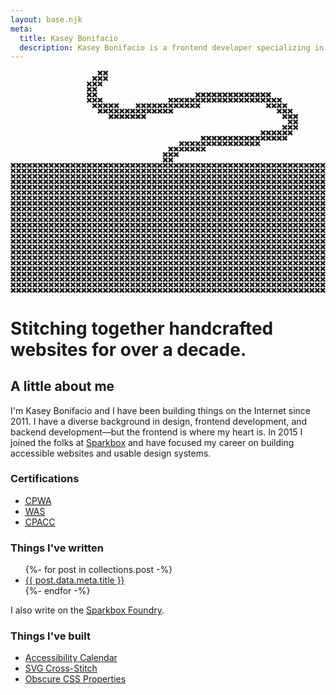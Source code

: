 ```yaml
---
layout: base.njk
meta:
  title: Kasey Bonifacio
  description: Kasey Bonifacio is a frontend developer specializing in accessibility and design systems.
---
```


<div class="hero">
  <svg xmlns="http://www.w3.org/2000/svg" xmlns:xlink="http://www.w3.org/1999/xlink" viewBox="0 0 580 410" xml:space="preserve" class="hero__keyboard" aria-hidden="true">
    <defs>
      <marker id="boardX" viewBox="0 0 10 10" markerWidth="10" markerHeight="10" class="board">
        <line stroke-width="3" stroke-linecap="round" x1="2" y1="2" x2="8" y2="8" stroke="currentColor" />
        <line stroke-width="3" stroke-linecap="round" x1="2" y1="8" x2="8" y2="2" stroke="currentColor" />
      </marker>
      <marker id="featuredX" viewBox="0 0 10 10" markerWidth="10" markerHeight="10" class="featured">
        <line stroke-width="3" stroke-linecap="round" x1="2" y1="2" x2="8" y2="8" stroke="currentColor" />
        <line stroke-width="3" stroke-linecap="round" x1="2" y1="8" x2="8" y2="2" stroke="currentColor" />
      </marker>
      <marker id="keyX" viewBox="0 0 10 10" markerWidth="10" markerHeight="10" class="key">
        <line stroke-width="3" stroke-linecap="round" x1="2" y1="2" x2="8" y2="8" stroke="currentColor" />
        <line stroke-width="3" stroke-linecap="round" x1="2" y1="8" x2="8" y2="2" stroke="currentColor" />
      </marker>
      <symbol id="boardRow" width="590" height="10">
        <path d="M0 0 10 0 20 0 30 0 40 0 50 0 60 0 70 0 80 0 90 0 100 0 110 0 120 0 130 0 140 0 150 0 160 0 170 0 180 0 190 0 200 0 210 0 220 0 230 0 240 0 250 0 260 0 270 0 280 0 290 0 300 0 310 0 320 0 330 0 340 0 350 0 360 0 370 0 380 0 390 0 400 0 410 0 420 0 430 0 440 0 450 0 460 0 470 0 480 0 490 0 500 0 510 0 520 0 530 0 540 0 550 0 560 0 570 0" marker-start="url(#boardX)" marker-mid="url(#boardX)" marker-end="url(#boardX)" />
      </symbol>
      <symbol id="boardCol">
        <path d="M0 0 0 10 0 20" marker-start="url(#boardX)" marker-mid="url(#boardX)" marker-end="url(#boardX)" />
      </symbol>
      <!-- Keys -->
      <symbol id="key">
        <path d="M0 0 10 0 20 0 30 0 40 0 50 0 60 0 70 0" marker-start="url(#keyX)" marker-mid="url(#keyX)" marker-end="url(#keyX)" />
        <path d="M0 10 10 10 20 10 30 10 40 10 50 10 60 10 70 10" marker-start="url(#keyX)" marker-mid="url(#keyX)" marker-end="url(#keyX)" />
        <path d="M0 20 10 20 20 20 30 20 40 20 50 20 60 20 70 20" marker-start="url(#keyX)" marker-mid="url(#keyX)" marker-end="url(#keyX)" />
      </symbol>
      <symbol id="featuredKey">
        <path d="M0 0 10 0 20 0 30 0 40 0 50 0 60 0 70 0 80 0 90 0 100 0 110 0 120 0 130 0 140 0 150 0 160 0 170 0 180 0 190 0 200 0 210 0 220 0" marker-start="url(#featuredX)" marker-mid="url(#featuredX)" marker-end="url(#featuredX)"></path>
        <path d="M0 10 10 10 20 10 30 10 40 10 50 10 60 10 70 10 80 10 90 10 100 10 110 10 120 10 130 10 140 10 150 10 160 10 170 10 180 10 190 10 200 10 210 10 220 10" marker-start="url(#featuredX)" marker-mid="url(#featuredX)" marker-end="url(#featuredX)"></path>
        <path d="M0 20 10 20 20 20 30 20 40 20 50 20 60 20 70 20 80 20 90 20 100 20 110 20 120 20 130 20 140 20 150 20 160 20 170 20 180 20 190 20 200 20 210 20 220 20" marker-start="url(#featuredX)" marker-mid="url(#featuredX)" marker-end="url(#featuredX)"></path>
      </symbol>
    </defs>
    <!-- Cord -->
    <path d="M160 0 170 0" marker-start="url(#boardX)" marker-mid="url(#boardX)" marker-end="url(#boardX)"></path>
    <path d="M150 10 160 10 170 10" marker-start="url(#boardX)" marker-mid="url(#boardX)" marker-end="url(#boardX)"></path>
    <path d="M140 20 150 20 160 20" marker-start="url(#boardX)" marker-mid="url(#boardX)" marker-end="url(#boardX)"></path>
    <path d="M140 30 150 30" marker-start="url(#boardX)" marker-mid="url(#boardX)" marker-end="url(#boardX)"></path>
    <path d="M140 40 150 40 340 40 350 40 360 40 370 40 380 40 390 40 400 40 410 40 420 40 430 40 440 40 450 40 460 40 470 40" marker-start="url(#boardX)" marker-mid="url(#boardX)" marker-end="url(#boardX)"></path>
    <path d="M140 50 150 50 160 50 290 50 300 50 310 50 320 50 330 50 340 50 350 50 360 50 370 50 380 50 390 50 400 50 410 50 420 50 430 50 440 50 450 50 460 50 470 50 480 50 490 50" marker-start="url(#boardX)" marker-mid="url(#boardX)" marker-end="url(#boardX)"></path>
    <path d="M150 60 160 60 170 60 180 60 190 60 230 60 240 60 250 60 260 60 270 60 280 60 290 60 300 60 310 60 320 60 330 60 340 60 470 60 480 60 490 60 500 60" marker-start="url(#boardX)" marker-mid="url(#boardX)" marker-end="url(#boardX)"></path>
    <path d="M160 70 170 70 180 70 190 70 200 70 210 70 220 70 230 70 240 70 250 70 260 70 270 70 280 70 290 70 490 70 500 70 510 70" marker-start="url(#boardX)" marker-mid="url(#boardX)" marker-end="url(#boardX)"></path>
    <path d="M180 80 190 80 200 80 210 80 220 80 230 80 240 80 500 80 510 80 520 80" marker-start="url(#boardX)" marker-mid="url(#boardX)" marker-end="url(#boardX)"></path>
    <path d="M510 90 520 90" marker-start="url(#boardX)" marker-mid="url(#boardX)" marker-end="url(#boardX)"></path>
    <path d="M500 100 510 100 520 100" marker-start="url(#boardX)" marker-mid="url(#boardX)" marker-end="url(#boardX)"></path>
    <path d="M460 110 470 110 480 110 490 110 500 110 510 110" marker-start="url(#boardX)" marker-mid="url(#boardX)" marker-end="url(#boardX)"></path>
    <path d="M350 120 360 120 370 120 380 120 390 120 400 120 410 120 420 120 430 120 440 120 450 120 460 120 470 120 480 120 490 120 500 120" marker-start="url(#boardX)" marker-mid="url(#boardX)" marker-end="url(#boardX)"></path>
    <path d="M310 130 320 130 330 130 340 130 350 130 360 130 370 130 380 130 390 130 400 130 410 130 420 130 430 130 440 130 450 130" marker-start="url(#boardX)" marker-mid="url(#boardX)" marker-end="url(#boardX)"></path>
    <path d="M290 140 300 140 310 140 320 140 330 140 340 140 350 140" marker-start="url(#boardX)" marker-mid="url(#boardX)" marker-end="url(#boardX)"></path>
    <path d="M280 150 290 150 300 150" marker-start="url(#boardX)" marker-mid="url(#boardX)" marker-end="url(#boardX)"></path>
    <path d="M280 160 290 160" marker-start="url(#boardX)" marker-mid="url(#boardX)" marker-end="url(#boardX)"></path>
    <!-- Board Row 1 -->
    <use xlink:href="#boardRow" x="0" y="170"></use>
    <!-- Key Row 1 -->
    <use xlink:href="#boardCol" x="0" y="180" height="20" width="10"></use>
    <use xlink:href="#featuredKey" x="10" y="180" height="20" width="40"></use>
    <use xlink:href="#boardCol" x="50" y="180" height="20" width="10"></use>
    <use xlink:href="#key" x="60" y="180" height="20" width="30"></use>
    <use xlink:href="#boardCol" x="90" y="180" height="20" width="10"></use>
    <use xlink:href="#key" x="100" y="180" height="20" width="30"></use>
    <use xlink:href="#boardCol" x="130" y="180" height="20" width="10"></use>
    <use xlink:href="#key" x="140" y="180" height="20" width="30"></use>
    <use xlink:href="#boardCol" x="170" y="180" height="20" width="10"></use>
    <use xlink:href="#key" x="180" y="180" height="20" width="30"></use>
    <use xlink:href="#boardCol" x="210" y="180" height="20" width="10"></use>
    <use xlink:href="#key" x="220" y="180" height="20" width="30"></use>
    <use xlink:href="#boardCol" x="250" y="180" height="20" width="10"></use>
    <use xlink:href="#key" x="260" y="180" height="20" width="30"></use>
    <use xlink:href="#boardCol" x="290" y="180" height="20" width="10"></use>
    <use xlink:href="#key" x="300" y="180" height="20" width="30"></use>
    <use xlink:href="#boardCol" x="330" y="180" height="20" width="10"></use>
    <use xlink:href="#key" x="340" y="180" height="20" width="30"></use>
    <use xlink:href="#boardCol" x="370" y="180" height="20" width="10"></use>
    <use xlink:href="#key" x="380" y="180" height="20" width="30"></use>
    <use xlink:href="#boardCol" x="410" y="180" height="20" width="10"></use>
    <use xlink:href="#key" x="420" y="180" height="20" width="30"></use>
    <use xlink:href="#boardCol" x="450" y="180" height="20" width="10"></use>
    <use xlink:href="#key" x="460" y="180" height="20" width="30"></use>
    <use xlink:href="#boardCol" x="490" y="180" height="20" width="10"></use>
    <use xlink:href="#key" x="500" y="180" height="20" width="30"></use>
    <use xlink:href="#boardCol" x="530" y="180" height="20" width="10"></use>
    <use xlink:href="#key" x="540" y="180" height="20" width="30"></use>
    <use xlink:href="#boardCol" x="570" y="180" height="20" width="10"></use>
    <!-- Board Row 2 -->
    <use xlink:href="#boardRow" x="0" y="200"></use>
    <!-- Key Row 2 -->
    <use xlink:href="#boardCol" height="30" width="20" x="0" y="210"></use>
    <use xlink:href="#key" x="10" y="210" height="30" width="30"></use>
    <use xlink:href="#boardCol" height="30" width="20" x="40" y="210"></use>
    <use xlink:href="#key" x="50" y="210" height="30" width="30"></use>
    <use xlink:href="#boardCol" height="30" width="20" x="80" y="210"></use>
    <use xlink:href="#key" x="90" y="210" height="30" width="30"></use>
    <use xlink:href="#boardCol" height="30" width="20" x="120" y="210"></use>
    <use xlink:href="#key" x="130" y="210" height="30" width="30"></use>
    <use xlink:href="#boardCol" height="30" width="20" x="160" y="210"></use>
    <use xlink:href="#key" x="170" y="210" height="30" width="30"></use>
    <use xlink:href="#boardCol" height="30" width="20" x="200" y="210"></use>
    <use xlink:href="#key" x="210" y="210" height="30" width="30"></use>
    <use xlink:href="#boardCol" height="30" width="20" x="240" y="210"></use>
    <use xlink:href="#key" x="250" y="210" height="30" width="30"></use>
    <use xlink:href="#boardCol" height="30" width="20" x="280" y="210"></use>
    <use xlink:href="#key" x="290" y="210" height="30" width="30"></use>
    <use xlink:href="#boardCol" height="30" width="20" x="320" y="210"></use>
    <use xlink:href="#key" x="330" y="210" height="30" width="30"></use>
    <use xlink:href="#boardCol" height="30" width="20" x="360" y="210"></use>
    <use xlink:href="#key" x="370" y="210" height="30" width="30"></use>
    <use xlink:href="#boardCol" height="30" width="20" x="400" y="210"></use>
    <use xlink:href="#key" x="410" y="210" height="30" width="30"></use>
    <use xlink:href="#boardCol" height="30" width="20" x="440" y="210"></use>
    <use xlink:href="#key" x="450" y="210" height="30" width="30"></use>
    <use xlink:href="#boardCol" height="30" width="20" x="480" y="210"></use>
    <use xlink:href="#key" x="490" y="210" height="30" width="30"></use>
    <use xlink:href="#boardCol" height="30" width="20" x="520" y="210"></use>
    <use xlink:href="#key" x="530" y="210" height="30" width="40"></use>
    <use xlink:href="#boardCol" height="30" width="20" x="570" y="210"></use>
    <!-- Board Row 3 -->
    <use xlink:href="#boardRow" x="0" y="240"></use>
    <!-- Key Row 3 -->
    <use xlink:href="#boardCol" height="30" width="20" x="0" y="250"></use>
    <use xlink:href="#key" x="10" y="250" height="30" width="40"></use>
    <use xlink:href="#boardCol" height="30" width="20" x="50" y="250"></use>
    <use xlink:href="#key" x="60" y="250" height="30" width="30"></use>
    <use xlink:href="#boardCol" height="30" width="20" x="90" y="250"></use>
    <use xlink:href="#key" x="100" y="250" height="30" width="30"></use>
    <use xlink:href="#boardCol" height="30" width="20" x="130" y="250"></use>
    <use xlink:href="#key" x="140" y="250" height="30" width="30"></use>
    <use xlink:href="#boardCol" height="30" width="20" x="170" y="250"></use>
    <use xlink:href="#key" x="180" y="250" height="30" width="30"></use>
    <use xlink:href="#boardCol" height="30" width="20" x="210" y="250"></use>
    <use xlink:href="#key" x="220" y="250" height="30" width="30"></use>
    <use xlink:href="#boardCol" height="30" width="20" x="250" y="250"></use>
    <use xlink:href="#key" x="260" y="250" height="30" width="30"></use>
    <use xlink:href="#boardCol" height="30" width="20" x="290" y="250"></use>
    <use xlink:href="#key" x="300" y="250" height="30" width="30"></use>
    <use xlink:href="#boardCol" height="30" width="20" x="330" y="250"></use>
    <use xlink:href="#key" x="340" y="250" height="30" width="30"></use>
    <use xlink:href="#boardCol" height="30" width="20" x="370" y="250"></use>
    <use xlink:href="#key" x="380" y="250" height="30" width="30"></use>
    <use xlink:href="#boardCol" height="30" width="20" x="410" y="250"></use>
    <use xlink:href="#key" x="420" y="250" height="30" width="30"></use>
    <use xlink:href="#boardCol" height="30" width="20" x="450" y="250"></use>
    <use xlink:href="#key" x="460" y="250" height="30" width="30"></use>
    <use xlink:href="#boardCol" height="30" width="20" x="490" y="250"></use>
    <use xlink:href="#key" x="500" y="250" height="30" width="30"></use>
    <use xlink:href="#boardCol" height="30" width="20" x="530" y="250"></use>
    <use xlink:href="#key" x="540" y="250" height="30" width="30"></use>
    <use xlink:href="#boardCol" height="30" width="20" x="570" y="250"></use>
    <!-- Board Row 4 -->
    <use xlink:href="#boardRow" x="0" y="280"></use>
    <!-- Key Row 4 -->
    <use xlink:href="#boardCol" height="30" width="20" x="0" y="290"></use>
    <use xlink:href="#key" x="10" y="290" height="30" width="50"></use>
    <use xlink:href="#boardCol" height="30" width="20" x="60" y="290"></use>
    <use xlink:href="#key" x="70" y="290" height="30" width="30"></use>
    <use xlink:href="#boardCol" height="30" width="20" x="100" y="290"></use>
    <use xlink:href="#key" x="110" y="290" height="30" width="30"></use>
    <use xlink:href="#boardCol" height="30" width="20" x="140" y="290"></use>
    <use xlink:href="#key" x="150" y="290" height="30" width="30"></use>
    <use xlink:href="#boardCol" height="30" width="20" x="180" y="290"></use>
    <use xlink:href="#key" x="190" y="290" height="30" width="30"></use>
    <use xlink:href="#boardCol" height="30" width="20" x="220" y="290"></use>
    <use xlink:href="#key" x="230" y="290" height="30" width="30"></use>
    <use xlink:href="#boardCol" height="30" width="20" x="260" y="290"></use>
    <use xlink:href="#key" x="270" y="290" height="30" width="30"></use>
    <use xlink:href="#boardCol" height="30" width="20" x="300" y="290"></use>
    <use xlink:href="#key" x="310" y="290" height="30" width="30"></use>
    <use xlink:href="#boardCol" height="30" width="20" x="340" y="290"></use>
    <use xlink:href="#key" x="350" y="290" height="30" width="30"></use>
    <use xlink:href="#boardCol" height="30" width="20" x="380" y="290"></use>
    <use xlink:href="#key" x="390" y="290" height="30" width="30"></use>
    <use xlink:href="#boardCol" height="30" width="20" x="420" y="290"></use>
    <use xlink:href="#key" x="430" y="290" height="30" width="30"></use>
    <use xlink:href="#boardCol" height="30" width="20" x="460" y="290"></use>
    <use xlink:href="#key" x="470" y="290" height="30" width="30"></use>
    <use xlink:href="#boardCol" height="30" width="20" x="500" y="290"></use>
    <use xlink:href="#key" x="510" y="290" height="30" width="60"></use>
    <use xlink:href="#boardCol" height="30" width="20" x="570" y="290"></use>
    <!-- Board Row 5 -->
    <use xlink:href="#boardRow" x="0" y="320"></use>
    <!-- Key Row 5 -->
    <use xlink:href="#boardCol" height="30" width="20" x="0" y="330"></use>
    <use xlink:href="#key" x="10" y="330" height="30" width="70"></use>
    <use xlink:href="#boardCol" height="30" width="20" x="80" y="330"></use>
    <use xlink:href="#key" x="90" y="330" height="30" width="30"></use>
    <use xlink:href="#boardCol" height="30" width="20" x="120" y="330"></use>
    <use xlink:href="#key" x="130" y="330" height="30" width="30"></use>
    <use xlink:href="#boardCol" height="30" width="20" x="160" y="330"></use>
    <use xlink:href="#key" x="170" y="330" height="30" width="30"></use>
    <use xlink:href="#boardCol" height="30" width="20" x="200" y="330"></use>
    <use xlink:href="#key" x="210" y="330" height="30" width="30"></use>
    <use xlink:href="#boardCol" height="30" width="20" x="240" y="330"></use>
    <use xlink:href="#key" x="250" y="330" height="30" width="30"></use>
    <use xlink:href="#boardCol" height="30" width="20" x="280" y="330"></use>
    <use xlink:href="#key" x="290" y="330" height="30" width="30"></use>
    <use xlink:href="#boardCol" height="30" width="20" x="320" y="330"></use>
    <use xlink:href="#key" x="330" y="330" height="30" width="30"></use>
    <use xlink:href="#boardCol" height="30" width="20" x="360" y="330"></use>
    <use xlink:href="#key" x="370" y="330" height="30" width="30"></use>
    <use xlink:href="#boardCol" height="30" width="20" x="400" y="330"></use>
    <use xlink:href="#key" x="410" y="330" height="30" width="30"></use>
    <use xlink:href="#boardCol" height="30" width="20" x="440" y="330"></use>
    <use xlink:href="#key" x="450" y="330" height="30" width="30"></use>
    <use xlink:href="#boardCol" height="30" width="20" x="480" y="330"></use>
    <use xlink:href="#key" x="490" y="330" height="30" width="80"></use>
    <use xlink:href="#boardCol" height="30" width="20" x="570" y="330"></use>
    <!-- Board Row 6 -->
    <use xlink:href="#boardRow" x="0" y="360"></use>
    <!-- Key Row 6 -->
    <use xlink:href="#boardCol" height="30" width="20" x="0" y="370"></use>
    <use xlink:href="#key" x="10" y="370" height="30" width="30"></use>
    <use xlink:href="#boardCol" height="30" width="20" x="40" y="370"></use>
    <use xlink:href="#key" x="50" y="370" height="30" width="30"></use>
    <use xlink:href="#boardCol" height="30" width="20" x="80" y="370"></use>
    <use xlink:href="#key" x="90" y="370" height="30" width="30"></use>
    <use xlink:href="#boardCol" height="30" width="20" x="120" y="370"></use>
    <use xlink:href="#key" x="130" y="370" height="30" width="30"></use>
    <use xlink:href="#boardCol" height="30" width="20" x="160" y="370"></use>
    <use xlink:href="#featuredKey" x="170" y="370" height="30" width="230"></use>
    <use xlink:href="#boardCol" height="30" width="20" x="400" y="370"></use>
    <use xlink:href="#key" x="410" y="370" height="30" width="30"></use>
    <use xlink:href="#boardCol" height="30" width="20" x="440" y="370"></use>
    <use xlink:href="#key" x="450" y="370" height="30" width="30"></use>
    <use xlink:href="#boardCol" height="30" width="20" x="480" y="370"></use>
    <use xlink:href="#key" x="490" y="370" height="30" width="30"></use>
    <use xlink:href="#boardCol" height="30" width="20" x="520" y="370"></use>
    <use xlink:href="#key" x="530" y="370" height="30" width="40"></use>
    <use xlink:href="#boardCol" height="30" width="20" x="570" y="370"></use>
    <!-- Board Row 6 -->
    <use xlink:href="#boardRow" x="0" y="400"></use>
  </svg>

  <h1 class="text-featured">Stitching together <span class="text-highlight">handcrafted</span> websites for over a decade.</h1>
</div>

<div class="section">
  <h2 class="text-section">A little about me</h2>

  <p>I'm Kasey Bonifacio and I have been building things on the Internet since 2011. I have a diverse background in design, frontend development, and backend development—but the frontend is where my heart is. In 2015 I joined the folks at <a href="https://sparkbox.com">Sparkbox</a> and have focused my career on building accessible websites and usable design systems.</p>
</div>

<nav aria-labelledby="certifications" class="section">
  <h3 id="certifications">Certifications</h3>
  <ul>
    <li>
      <a href="https://www.accessibilityassociation.org/cpwacertification" class="link-pill"><abbr title="Certified Professional in Web Accessibility">CPWA</abbr></a>
    </li>
    <li>
      <a href="https://www.accessibilityassociation.org/wascertification" class="link-pill"><abbr title="Web Accessibility Specialist">WAS</abbr></a>
    </li>
    <li>
      <a href="https://www.accessibilityassociation.org/cpacccertification" class="link-pill"><abbr title="Certified Professional in Accessibility Core Competencies">CPACC</abbr></a>
    </li>
  </ul>
</nav>

<nav aria-labelledby="writing" class="section">
  <h3 id="writting">Things I've written</h3>
  
  <ul>
    {%- for post in collections.post -%}
      <li class="list-block">
        <a href="{{ post.url }}">{{ post.data.meta.title }}</a>
      </li>
    {%- endfor -%}
  </ul>
  
  <p>I also write on the <a href="https://sparkbox.com/foundry/author/kasey_bonifacio">Sparkbox Foundry</a>.</p>
</nav>

<nav aria-labelledby="built" class="section">
  <h3 id="built">Things I've built</h3>

  <ul>
    <li class="list-block">
      <a href="http://a11ycalendar.kaseybon.com">Accessibility Calendar</a>
    </li>
    <li class="list-block">
      <a href="https://codepen.io/collection/GoQqgz">SVG Cross-Stitch</a>
    </li>
    <li class="list-block">
      <a href="https://codepen.io/collection/DyJPrP">Obscure CSS Properties</a>
    </li>
  </ul>
</nav>